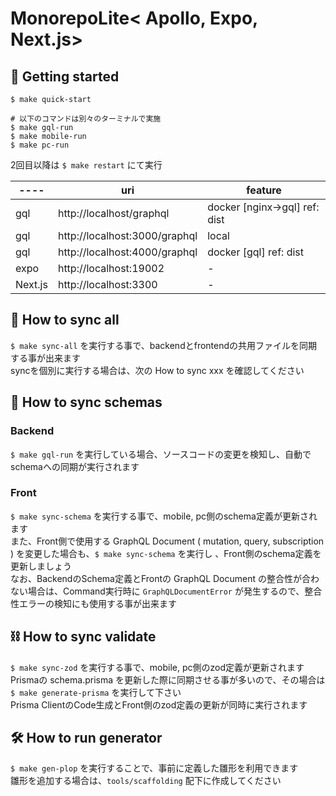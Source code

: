 # MonorepoLite< Apollo, Expo, Next.js>

## 🚀 Getting started
```
$ make quick-start

# 以下のコマンドは別々のターミナルで実施
$ make gql-run
$ make mobile-run
$ make pc-run
```

2回目以降は `$ make restart` にて実行

| ----   | uri                            | feature                       |
|--------|-------------------------------|-------------------------------|
| gql    | http://localhost/graphql | docker [nginx->gql] ref: dist |
| gql    | http://localhost:3000/graphql | local                         |
| gql    | http://localhost:4000/graphql | docker [gql] ref: dist        |
| expo   | http://localhost:19002        | -                             |
| Next.js | http://localhost:3300         | -                             |

## 🤖 How to sync all
`$ make sync-all` を実行する事で、backendとfrontendの共用ファイルを同期する事が出来ます  
syncを個別に実行する場合は、次の How to sync xxx を確認してください


## 🎨 How to sync schemas
### Backend
`$ make gql-run` を実行している場合、ソースコードの変更を検知し、自動でschemaへの同期が実行されます

### Front
`$ make sync-schema` を実行する事で、mobile, pc側のschema定義が更新されます  
また、Front側で使用する GraphQL Document ( mutation, query, subscription ) を変更した場合も、`$ make sync-schema` を実行し 、Front側のschema定義を更新しましょう  
なお、BackendのSchema定義とFrontの GraphQL Document の整合性が合わない場合は、Command実行時に `GraphQLDocumentError` が発生するので、整合性エラーの検知にも使用する事が出来ます

## ⛓ How to sync validate
`$ make sync-zod` を実行する事で、mobile, pc側のzod定義が更新されます  
Prismaの schema.prisma を更新した際に同期させる事が多いので、その場合は `$ make generate-prisma` を実行して下さい  
Prisma ClientのCode生成とFront側のzod定義の更新が同時に実行されます

## 🛠️ How to run generator
`$ make gen-plop` を実行することで、事前に定義した雛形を利用できます  
雛形を追加する場合は、`tools/scaffolding` 配下に作成してください